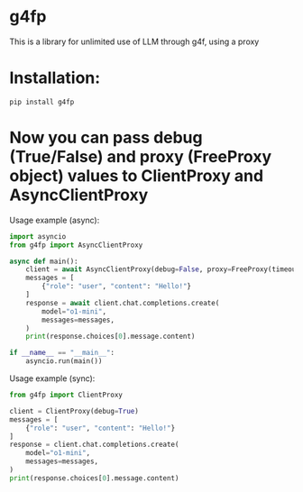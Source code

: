 # g4fp
This is a library for unlimited use of LLM through g4f, using a proxy
# Installation:
```
pip install g4fp
```
# Now you can pass debug (True/False) and proxy (FreeProxy object) values ​​to ClientProxy and AsyncClientProxy
Usage example (async):
```py
import asyncio
from g4fp import AsyncClientProxy

async def main():
    client = await AsyncClientProxy(debug=False, proxy=FreeProxy(timeout=5, rand=True))
    messages = [
        {"role": "user", "content": "Hello!"}
    ]
    response = await client.chat.completions.create(
        model="o1-mini",
        messages=messages,
    )
    print(response.choices[0].message.content)

if __name__ == "__main__":
    asyncio.run(main())
```
Usage example (sync):
```py
from g4fp import ClientProxy

client = ClientProxy(debug=True)
messages = [
    {"role": "user", "content": "Hello!"}
]
response = client.chat.completions.create(
    model="o1-mini",
    messages=messages,
)
print(response.choices[0].message.content)
```
